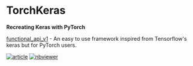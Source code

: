 # TorchKeras
**Recreating Keras with PyTorch**

[functional_api_v1](https://github.com/bipinKrishnan/torchkeras/blob/master/functional_api_v1.ipynb) - An easy to use framework inspired from Tensorflow's keras but for PyTorch users.

[![article](https://img.shields.io/badge/-article-blueviolet)](https://towardsdatascience.com/recreating-keras-functional-api-with-pytorch-cc2974f7143c?source=---------4----------------------------)  [![nbviewer](https://img.shields.io/badge/-nbviewer-blue)](https://nbviewer.jupyter.org/github/bipinKrishnan/torchkeras/blob/master/functional_api_v1.ipynb)
